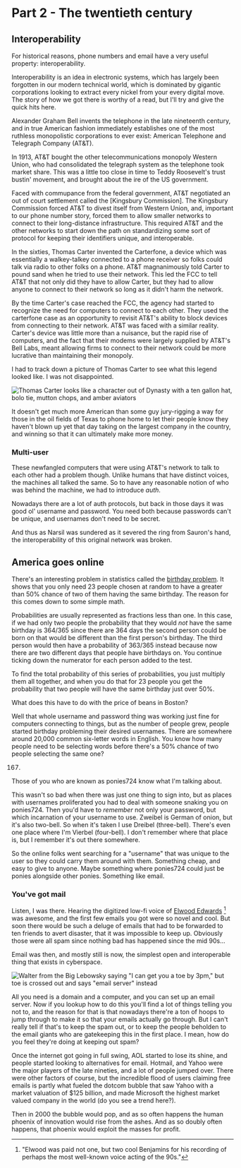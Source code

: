 # Part 2 - The twentieth century

## Interoperability

For historical reasons, phone numbers and email have a very useful property: interoperability.

Interoperability is an idea in electronic systems, which has largely been forgotten in our modern technical world, which is dominated by gigantic corporations looking to extract every nickel from your every digital move. 
The story of how we got there is worthy of a read, but I'll try and give the quick hits here.

Alexander Graham Bell invents the telephone in the late nineteenth century, and in true American fashion immediately establishes one of the most ruthless monopolistic corporations to ever exist: American Telephone and Telegraph Company (AT&T). 

In 1913, AT&T bought the other telecommunications monopoly Western Union, who had consolidated the telegraph system as the telephone took market share.
This was a little too close in time to Teddy Roosevelt's trust bustin' movement, and brought about the ire of the US government.

Faced with commupance from the federal government, AT&T negotiated an out of court settlement called the [Kingsbury Commission].
The Kingsbury Commission forced AT&T to divest itself from Western Union, and, important to our phone number story, forced them to allow smaller networks to connect to their long-distance infrastructure. 
This required AT&T and the other networks to start down the path on standardizing some sort of protocol for keeping their identifiers unique, and interoperable.

In the sixties, Thomas Carter invented the Carterfone, a device which was essentially a walkey-talkey connected to a phone receiver so folks could talk via radio to other folks on a phone.
AT&T magnanimously told Carter to pound sand when he tried to use their network.
This led the FCC to tell AT&T that not only did they have to allow Carter, but they had to allow anyone to connect to their network so long as it didn't harm the network. 

By the time Carter's case reached the FCC, the agency had started to recognize the need for computers to connect to each other.
They used the carterfone case as an opportunity to revisit AT&T's ability to block devices from connecting to their network.
AT&T was faced with a similar reality. 
Carter's device was little more than a nuisance, but the rapid rise of computers, and the fact that their modems were largely supplied by AT&T's Bell Labs, meant allowing firms to connect to their network could be more lucrative than maintaining their monopoly. 

I had to track down a picture of Thomas Carter to see what this legend looked like.
I was not disappointed.

![Thomas Carter looks like a character out of Dynasty with a ten gallon hat, bolo tie, mutton chops, and amber aviators](./tom-carter.jpg)

It doesn't get much more American than some guy jury-rigging a way for those in the oil fields of Texas to phone home to let their people know they haven't blown up yet that day taking on the largest company in the country, and winning so that it can ultimately make more money.

### Multi-user

These newfangled computers that were using AT&T's network to talk to each other had a problem though. 
Unlike humans that have distinct voices, the machines all talked the same. 
So to have any reasonable notion of who was behind the machine, we had to introduce _auth_.

Nowadays there are a lot of auth protocols, but back in those days it was good ol' username and password.
You need both because passwords can't be unique, and usernames don't need to be secret.

And thus as Narsil was sundered as it severed the ring from Sauron's hand, the interoperability of this original network was broken. 

## America goes online

There's an interesting problem in statistics called the [birthday problem][birthday].
It shows that you only need 23 people chosen at random to have a greater than 50% chance of two of them having the same birthday. 
The reason for this comes down to some simple math. 

Probabilities are usually represented as fractions less than one.
In this case, if we had only two people the probability that they would _not_ have the same birthday is 364/365 since there are 364 days the second person could be born on that would be different than the first person's birthday. 
The third person would then have a probability of 363/365 instead because now there are two different days that people have birthdays on. 
You continue ticking down the numerator for each person added to the test.

To find the total probability of this series of probabilities, you just multiply them all together, and when you do that for 23 people you get the probability that two people will have the same birthday just over 50%. 

What does this have to do with the price of beans in Boston?

Well that whole username and password thing was working just fine for computers connecting to things, but as the number of people grew, people started birthday probleming their desired usernames. 
There are somewhere around 20,000 common six-letter words in English.
You know how many people need to be selecting words before there's a 50% chance of two people selecting the same one?

167.

Those of you who are known as ponies724 know what I'm talking about.

This wasn't so bad when there was just one thing to sign into, but as places with usernames proliferated you had to deal with someone snaking you on ponies724.
Then you'd have to _remember_ not only your password, but which incarnation of your username to use.
Zweibel is German of onion, but it's also two-bell.
So when it's taken I use Dreibel (three-bell).
There's even one place where I'm Vierbel (four-bell).
I don't remember where that place is, but I remember it's out there somewhere. 

So the online folks went searching for a "username" that was unique to the user so they could carry them around with them. 
Something cheap, and easy to give to anyone. 
Maybe something where ponies724 could just be ponies alongside other ponies. 
Something like email.

### You've got mail

Listen, I was there.
Hearing the digitized low-fi voice of [Elwood Edwards][elwood] [^2] was awesome, and the first few emails you got were so novel and cool.
But soon there would be such a deluge of emails that had to be forwarded to ten friends to avert disaster, that it was impossible to keep up. 
Obviously those were all spam since nothing bad has happened since the mid 90s...

Email was then, and mostly still is now, the simplest open and interoperable thing that exists in cyberspace.

![Walter from the Big Lebowsky saying "I can get you a toe by 3pm," but toe is crossed out and says "email server" instead](./walter.jpg)

All you need is a domain and a computer, and you can set up an email server.
Now if you lookup how to do this you'll find a lot of things telling you not to, and the reason for that is that nowadays there're a ton of hoops to jump through to make it so that your emails actually go through.
But I can't really tell if that's to keep the spam out, or to keep the people beholden to the email giants who are gatekeeping this in the first place.
I mean, how do you feel they're doing at keeping out spam?

Once the internet got going in full swing, AOL started to lose its shine, and people started looking to alternatives for email. 
Hotmail, and Yahoo were the major players of the late nineties, and a lot of people jumped over.
There were other factors of course, but the incredible flood of users claiming free emails is partly what fueled the dotcom bubble that saw Yahoo with a market valuation of $125 billion, and made Microsoft the highest market valued company in the world (do you see a trend here?).

Then in 2000 the bubble would pop, and as so often happens the human phoenix of innovation would rise from the ashes.
And as so doubly often happens, that phoenix would exploit the masses for profit.

[fbvduguid]: https://en.wikipedia.org/wiki/Facebook,_Inc._v._Duguid
[linktree]: https://www.adamenfroy.com/linktree-alternatives
[onion]: https://theonion.com/t-herman-zweibel-in-memoriam-1819583647/
[birthday]: https://en.wikipedia.org/wiki/Birthday_problem
[elwood]: https://en.wikipedia.org/wiki/Elwood_Edwards
[oauth]: https://www.rfc-editor.org/rfc/rfc5849
[dynamo]: https://www.allthingsdistributed.com/files/amazon-dynamo-sosp2007.pdf
[bitcoin]: https://bitcoin.org/bitcoin.pdf
[sim]: https://en.wikipedia.org/wiki/SIM_swap_scam
[investigation]: https://www.vice.com/en/article/fcc-propose-fines-verizon-att-sprint-tmobile-selling-location-data/
[oh-the-forties-were-a-looong-time-ago]: https://www.nationalgeographic.com/history/article/141207-world-war-advertising-consumption-anniversary-people-photography-culture
[flatiron]: https://en.wikipedia.org/wiki/Flat_Iron_Building_(Chicago)

[^1]: "auth is short for authentication (authn) and authorization (authz). The former establishes who you are, and the latter establishes that you are able to do what you're trying to do. I like writing about auth, which is why I'm going to leave this as a footnote, and not add fifty paragraphs to this post."

[^2]: "Elwood was paid not one, but two cool Benjamins for his recording of perhaps the most well-known voice acting of the 90s."

[^3]: "If you make your money from ads, I've got no beef with you. The ad-dispensing companies have made it their mission to encroach on your creative space as much as possible to extract value from your hard work. I'm here to help carve out a path to you making more money in addition to how you use the ad networks."

[^4]: "When Google created a parent company Alphabet, Alphabet dropped the don't be evil. The don't be evil line moved to Google's code of conduct. I wanted to avoid inferring anything from this, but when you change something like don't be evil to anything else, it's worth a questioning glance."

[^5]: "I told you not to look it up"

[^6]: "This story is a little different than what I've represented here, and this is mostly based on my recollection of the film the Social Network, which was itself inaccurate, but I don't much care. Facebook is the largest deseminator of disinformation on the planet, and I'm not too worried about them getting a turn."

[^7]: "Yes there are plenty of bank fees, and some accounts do have monthly fees, but those are largely just because banks are dicks"

[^8]: "So banks don't hold a lot of cash, because cash is better used in investments. So to handle their day-to-day operation they borrow money for really short terms (like for a day) from money market funds. They pay this back with a small amount of interest, and that gets paid to the investors in the money market. When Lehman Brothers collapsed, the debt it owed to the money market represented money that was effectively gone."

[^9]: "These jamokes reneged on so many dumb promises this time, but the one that I think just really sums it all up is Haven, the healthcare venture that Warren Buffet and Jeff Bezos started to fix healthcare. It shudown unceremoniously in 2021, after doing nothing. The second richest man on Earth just gives up after a couple of years, because something's too hard, what a ballsack."

[^10]: "At the time, all Starbucks employees were granted stock options, and thus the company referred to its employees as 'partners'."

[^11]: "Both The Fediverse, and Bluesky are implementations of distributed systems based on underlying protocols. The Fediverse's ActivityPub protocol, and thus The Fediverse, came first, but despite the first-mover advantage, lags behind Bluesky these days in user adoption. The reason for this is a combo of marketing and usability, and definitely outside of the scope of this footnote."

[^12]: "There are, of course, things that are so heinous, that even if they're aren't illegal in the uploader's juristiction it will result in excommunication."
